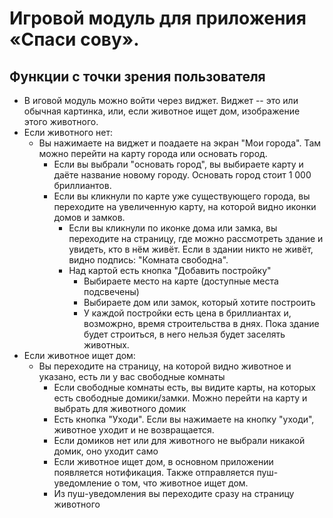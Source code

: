 # Игровой модуль для приложения «Спаси сову».

## Функции с точки зрения пользователя

* В иговой модуль можно войти через виджет. Виджет -- это или обычная картинка, или, если животное ищет дом, изображение этого животного.
* Если животного нет:
  * Вы нажимаете на виджет и поадаете на экран "Мои города". Там можно перейти на карту города или основать город.
    * Если вы выбрали "основать город", вы выбираете карту и даёте название новому городу. Основать город стоит 1 000 бриллиантов.
    * Если вы кликнули по карте уже существующего города, вы переходите на увеличенную карту, на которой видно иконки домов и замков.
      * Если вы кликнули по иконке дома или замка, вы переходите на страницу, где можно рассмотреть здание и увидеть, кто в нём живёт. Если в здании никто не живёт, видно подпись: "Комната свободна".
      * Над картой есть кнопка "Добавить постройку"
        * Выбираете место на карте (доступные места подсвечены)
        * Выбираете дом или замок, который хотите построить
        * У каждой постройки есть цена в бриллиантах и, возможрно, время строительства в днях. Пока здание будет строиться, в него нельзя будет заселять животных.
* Если животное ищет дом:      
  * Вы переходите на страницу, на которой видно животное и указано, есть ли у вас свободные комнаты
    * Если свободные комнаты есть, вы видите карты, на которых есть свободные домики/замки. Можно перейти на карту и выбрать для животного домик
    * Есть кнопка "Уходи". Если вы нажимаете на кнопку "уходи", животное уходит и не возвращается. 
    * Если домиков нет или для животного не выбрали никакой домик, оно уходит само
    * Если животное ищет дом, в основном приложении появляется нотификация. Также отправляется пуш-уведомление о том, что животное ищет дом.
    * Из пуш-уведомления вы переходите сразу на страницу животного
    
